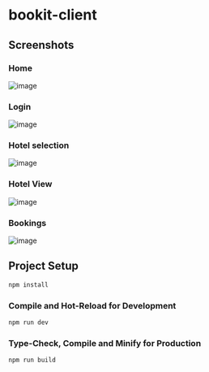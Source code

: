 # bookit-client

## Screenshots

### Home
![image](https://github.com/Lyuu17/bookit-client/assets/14199521/5a6f8b62-d453-40ce-95d8-f8fa3e58807a)

### Login
![image](https://github.com/Lyuu17/bookit-client/assets/14199521/95b71fbf-1cf7-41b3-8b82-58f61cd05284)

### Hotel selection
![image](https://github.com/Lyuu17/bookit-client/assets/14199521/8d0602e2-0418-4231-aa87-895feb0a3761)

### Hotel View
![image](https://github.com/Lyuu17/bookit-client/assets/14199521/335beaf8-4bc4-4dbe-be70-ceda42b5cbf0)

### Bookings
![image](https://github.com/Lyuu17/bookit-client/assets/14199521/4df2bed9-952f-4745-ac2a-bfdcc0443f54)


## Project Setup

```sh
npm install
```

### Compile and Hot-Reload for Development

```sh
npm run dev
```

### Type-Check, Compile and Minify for Production

```sh
npm run build
```
